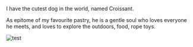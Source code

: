 I have the cutest dog in the world, named Croissant.

As epitome of my favourite pastry, he is a gentle soul who loves everyone he meets, and loves to explore the outdoors, food, rope toys.

![test](/img/croissant.jpg)
